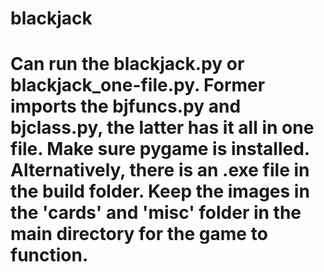 # blackjack
# Can run the blackjack.py or blackjack_one-file.py. Former imports the bjfuncs.py and bjclass.py, the latter has it all in one file. Make sure pygame is installed. Alternatively, there is an .exe file in the build folder. Keep the images in the 'cards' and 'misc' folder in the main directory for the game to function.
